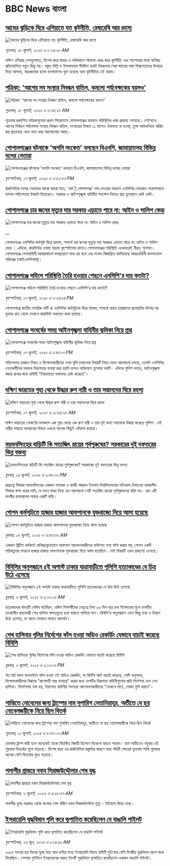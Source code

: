 # BBC News বাংলা## [আমের ঝুড়িকে ঘিরে এশিয়াতে যত কূটনীতি, রেষারেষি আর রহস্য](https://www.bbc.com/bengali/articles/c9qx2ervzj9o?at_campaign=githubrss)![আমের ঝুড়িকে ঘিরে এশিয়াতে যত কূটনীতি, রেষারেষি আর রহস্য](https://ichef.bbci.co.uk/ace/ws/240/cpsprodpb/66b7/live/1cd788d0-626d-11f0-b1b9-2b94c1f6d9f3.jpg)_শুক্রবার, ১৮ জুলাই, ২০২৫ এ ১:২৬:২৮ AM_দক্ষিণ এশিয়ার দেশগুলোতে, বিশেষ করে ভারত ও পাকিস্তানে আমকে কেন্দ্র করে কূটনীতি এবং পরস্পরের মধ্যে বাণিজ্য প্রতিযোগিতা নতুন কিছু নয়। বস্তুত দিল্লি ও ইসলামাবাদ দীর্ঘদিন ধরেই নিজেদের সেরা জাতের আম বিশ্বনেতাদের উপহার দিয়ে আসছে, বছরকয়েক হলো বাংলাদেশও যুক্ত হয়েছে আম কূটনীতির এই ধারায়।## [পত্রিকা: 'আগের সব সংস্থার নিবন্ধন বাতিল, কমলো পর্যবেক্ষকের বয়সও'](https://www.bbc.com/bengali/articles/cp82x2d379eo?at_campaign=githubrss)![পত্রিকা: 'আগের সব সংস্থার নিবন্ধন বাতিল, কমলো পর্যবেক্ষকের বয়সও'](https://ichef.bbci.co.uk/ace/ws/240/cpsprodpb/caaf/live/17f39b10-6380-11f0-92bf-d73cc30ced2c.jpg)_শুক্রবার, ১৮ জুলাই, ২০২৫ এ ২:৩৫:২৮ AM_শুক্রবার প্রকাশিত পত্রিকাগুলোর প্রধান শিরোনামে গোপালগঞ্জের থমথমে পরিস্থিতির খবর প্রাধান্য পেয়েছে। সেইসাথে আগের নির্বাচন পর্যবেক্ষক সংস্থার নিবন্ধন বাতিল, সংস্কারের বিষয়ে ১১ মাসেও ঐকমত্য না হওয়া, তুলা আমদানিতে অগ্রিম কর প্রত্যাহার এমন নানা খবর আলোচনায় আছে।## [গোপালগঞ্জের ঘটনাকে 'অশনি সংকেত' বলছেন বিএনপি, জামায়াতসহ বিভিন্ন দলের নেতারা](https://www.bbc.com/bengali/articles/c0q8vdl1l1jo?at_campaign=githubrss)![গোপালগঞ্জের ঘটনাকে 'অশনি সংকেত' বলছেন বিএনপি, জামায়াতসহ বিভিন্ন দলের নেতারা](https://ichef.bbci.co.uk/ace/ws/240/cpsprodpb/d5e6/live/5f342660-631d-11f0-b1b9-2b94c1f6d9f3.jpg)_বৃহস্পতিবার, ১৭ জুলাই, ২০২৫ এ ৩:৫২:৫৩ PM_রাজনৈতিক দলের নেতাদের কারো কারো মতে, 'মার্চ টু গোপালগঞ্জ' নাম দেওয়ার মাধ্যমে এনসিপির নেতারাও পরোক্ষভাবে হামলা-সহিংসতায় উস্কানি দিয়েছেন। সরকার ও আইনশৃঙ্খলা বাহিনীর পদক্ষেপ নিয়েও প্রশ্ন তুলেছেন কেউ কেউ।## [গোপালগঞ্জে চার জনের মৃত্যুর দায় সরকার এড়াতে পারে না: আইন ও সালিশ কেন্দ্র](https://www.bbc.co.uk/bengali/live/c8rp26ykrr1t?at_campaign=githubrss)![গোপালগঞ্জে চার জনের মৃত্যুর দায় সরকার এড়াতে পারে না: আইন ও সালিশ কেন্দ্র](https://ichef.bbci.co.uk/ace/standard/240/cpsprodpb/4d6d/live/b6036f20-632a-11f0-af20-030418be2ca5.jpg)__গোপালগঞ্জে এনসিপির কর্মসূচি ঘিরে হামলা, সংঘর্ষে  চার জনের মৃত্যুর দায় সরকার এড়াতে পারে না: আইন ও সালিশ কেন্দ্র । এদিকে, কারফিউর মেয়াদ বাড়ায় বৃহস্পতিবার রাতেও গোপালগঞ্জের পরিস্থিতি একেবারেই নীরব, সুনসান।  গোপালগঞ্জে সেনাবাহিনী আত্মরক্ষার্থে বলপ্রয়োগে বাধ্য হয় বলে এক সংবাদ বিজ্ঞপ্তিতে জানিয়েছে আন্তঃবাহিনী জনসংযোগ পরিদপ্তর (আইএসপিআর)।## [গোপালগঞ্জে সহিংস পরিস্থিতি তৈরি হওয়ার পেছনে এনসিপি'র দায় কতটা?](https://www.bbc.com/bengali/articles/cp3k6gr7kneo?at_campaign=githubrss)![গোপালগঞ্জে সহিংস পরিস্থিতি তৈরি হওয়ার পেছনে এনসিপি'র দায় কতটা?](https://ichef.bbci.co.uk/ace/ws/240/cpsprodpb/7c89/live/e378b160-62f6-11f0-b903-f515e3045d80.jpg)_বৃহস্পতিবার, ১৭ জুলাই, ২০২৫ এ ৩:২৪:৫৪ PM_গোপালগঞ্জে জাতীয় নাগরিক পার্টি বা এনসিপির কর্মসূচিকে ঘিরে হামলা, সংঘর্ষে অন্তত চারজনের  প্রাণহানির ঘটনার পর বুধবার রাত থেকে সেখানে কারফিউ অব্যাহত রাখা হয়েছে।## [গোপালগঞ্জে সংঘর্ষের সময় আইনশৃঙ্খলা বাহিনীর ভূমিকা নিয়ে প্রশ্ন](https://www.bbc.com/bengali/articles/ce9x7zd0ml5o?at_campaign=githubrss)![গোপালগঞ্জে সংঘর্ষের সময় আইনশৃঙ্খলা বাহিনীর ভূমিকা নিয়ে প্রশ্ন](https://ichef.bbci.co.uk/ace/ws/240/cpsprodpb/7158/live/4aeb53f0-6308-11f0-b1b9-2b94c1f6d9f3.jpg)_বৃহস্পতিবার, ১৭ জুলাই, ২০২৫ এ ১:৪৫:০৭ PM_সহিংসতায় চারজন নিহত ও বিক্ষোভকারীদের ওপর গুলি চালানোর বিষয়টি নিয়ে যেমন আলোচনা চলছে, তেমনি এনসিপির নেতাকর্মীদের যথাযথ নিরাপত্তার ব্যবস্থা করা হয়নি বলেও অভিযোগ তুলেছে দলটি। এদিকে পুলিশ বলছে, আইনশৃঙ্খলা বজায় রাখার জন্য বাহিনী “নিয়মমতো যথাসাধ্য চেষ্টা করেছে”।## [দক্ষিণ ভারতের গুহা থেকে উদ্ধার রুশ নারী ও তার সন্তানদের ঘিরে রহস্য](https://www.bbc.com/bengali/articles/c89e2495n57o?at_campaign=githubrss)![দক্ষিণ ভারতের গুহা থেকে উদ্ধার রুশ নারী ও তার সন্তানদের ঘিরে রহস্য](https://ichef.bbci.co.uk/ace/ws/240/cpsprodpb/ff40/live/01a2a560-62e3-11f0-b903-f515e3045d80.jpg)_বৃহস্পতিবার, ১৭ জুলাই, ২০২৫ এ ১১:৫৫:২৮ AM_দক্ষিণ ভারতের গোকর্ণের বনাঞ্চলে এক গুহা থেকে এক রুশ নারী ও তার দুই কন্যা সন্তানকে উদ্ধার করেছে পুলিশ। ওই নারীর ভারতে অবস্থানের বিষয়ে এখনো অনেক কিছুই ধোঁয়াশা রয়েছে।## [ময়মনসিংহের বাড়িটি কি সত্যজিৎ রায়ের পূর্বপুরুষের? সরকারের দুই দফতরের ভিন্ন বক্তব্য](https://www.bbc.com/bengali/articles/cg4rwxwnwp9o?at_campaign=githubrss)![ময়মনসিংহের বাড়িটি কি সত্যজিৎ রায়ের পূর্বপুরুষের? সরকারের দুই দফতরের ভিন্ন বক্তব্য](https://ichef.bbci.co.uk/ace/ws/240/cpsprodpb/0b75/live/6233ec30-6249-11f0-abab-8562a9f802b4.jpg)_বুধবার, ১৬ জুলাই, ২০২৫ এ ২:৪৮:৩১ PM_প্রত্নতত্ত্ব বিষয়ক ময়মনসিংহের একজন গবেষক ও কাজী নজরুল ইসলাম বিশ্ববিদ্যালয়ের নাট্যকলা বিভাগের খণ্ডকালীন শিক্ষক স্বপন ধরের দাবি, যে ভবন ভাঙা নিয়ে এত আলোচনা সেটি সত্যজিৎ রায়ের পূর্বপুরুষদের বাড়ি নয়। বরং এটি দানবীর রনদাপ্রসাদ সাহার একটি বাড়ি।## [গোপন কর্মসূচিতে হাজার হাজার আফগানকে যুক্তরাজ্যে নিয়ে আসা হয়েছে](https://www.bbc.com/bengali/articles/c0rvy5nyvp2o?at_campaign=githubrss)![গোপন কর্মসূচিতে হাজার হাজার আফগানকে যুক্তরাজ্যে নিয়ে আসা হয়েছে](https://ichef.bbci.co.uk/ace/ws/240/cpsprodpb/0353/live/cceac310-61f3-11f0-960d-e9f1088a89fe.jpg)_বুধবার, ১৬ জুলাই, ২০২৫ এ ৩:৪৩:৩২ AM_একজন ব্রিটিশ কর্মকর্তা অনিচ্ছাকৃতভাবে আফগান আবেদনকারীদের ব্যক্তিগত তথ্য ফাঁস করার পর, গোপন একটি পরিকল্পনার মাধ্যমে হাজার হাজার আফগানকে যুক্তরাজ্যে নিয়ে আসা হয়েছিল। সেই বিষয়টি এখন প্রকাশ্যে এসেছে।## [বিবিসির অনুসন্ধানে ৫ই অগাস্ট ঢাকার যাত্রাবাড়ীতে পুলিশি হত্যাকাণ্ডের যে চিত্র উঠে এসেছে](https://www.bbc.com/bengali/articles/ce9x120d74yo?at_campaign=githubrss)![বিবিসির অনুসন্ধানে ৫ই অগাস্ট ঢাকার যাত্রাবাড়ীতে পুলিশি হত্যাকাণ্ডের যে চিত্র উঠে এসেছে](https://ichef.bbci.co.uk/ace/ws/240/cpsprodpb/f4e7/live/69ad1a10-5c70-11f0-960d-e9f1088a89fe.png)_বুধবার, ৯ জুলাই, ২০২৫ এ ২:০০:২৫ AM_হত্যাকাণ্ডের ঘটনাটি সেদিন ঘটেছিল, যেদিন শিক্ষার্থীদের নেতৃত্বে টানা ৩৬ দিন ধরে চলা বিক্ষোভের মুখে দেশটির তৎকালীন প্রধানমন্ত্রী শেখ হাসিনা ক্ষমতাচ্যুত হয়ে ভারতে পালিয়ে যান। বিবিসি'র অনুসন্ধানে এমন কিছু তথ্য ও বিবরণ উঠে এসেছে, যা আগে সেভাবে সামনে আসেনি।## [শেখ হাসিনার গুলির নির্দেশের ফাঁস হওয়া অডিও রেকর্ডিং যেভাবে যাচাই করেছে বিবিসি](https://www.bbc.com/bengali/articles/c75rx4w55xyo?at_campaign=githubrss)![শেখ হাসিনার গুলির নির্দেশের ফাঁস হওয়া অডিও রেকর্ডিং যেভাবে যাচাই করেছে বিবিসি](https://ichef.bbci.co.uk/ace/ws/240/cpsprodpb/56e5/live/14cd90c0-5cce-11f0-a40e-a1af2950b220.jpg)_বুধবার, ৯ জুলাই, ২০২৫ এ ২:১০:০৩ PM_গত মার্চ মাসে অনলাইনে ফাঁস হওয়া ওই অডিও রেকর্ডিং, যা বিবিসি আই যাচাই করেছে, সেটি অনুসারে, বিক্ষোভকারীদের বিরুদ্ধে "প্রাণঘাতী অস্ত্র ব্যবহার" করার জন্য দেশটির নিরাপত্তা বাহিনীগুলোর প্রতি নির্দেশনা দেন শেখ হাসিনা। নির্দেশনায় বলা হয়, নিরাপত্তা বাহিনীর সদস্যরা আন্দোলনকারীদের "যেখানে পাবে, সোজা গুলি করবে"।## [শান্তিতে নোবেলের জন্য ট্রাম্পের নাম সুপারিশ নেতানিয়াহুর, অতীতে যে ছয় নোবেলজয়ীকে নিয়ে ছিল বিতর্ক](https://www.bbc.com/bengali/articles/c3d1mgdr75eo?at_campaign=githubrss)![শান্তিতে নোবেলের জন্য ট্রাম্পের নাম সুপারিশ নেতানিয়াহুর, অতীতে যে ছয় নোবেলজয়ীকে নিয়ে ছিল বিতর্ক](https://ichef.bbci.co.uk/ace/ws/240/cpsprodpb/187a/live/08eb85f0-5d82-11f0-a40e-a1af2950b220.jpg)_শুক্রবার, ১১ জুলাই, ২০২৫ এ ৮:৫৮:০৩ AM_ডোনাল্ড ট্রাম্প জয়ী হলে অনেকেই তাকে বিতর্কিত বিজয়ী হিসেবে বিবেচনা করতে পারেন। তবে অতীতেও বহুবার এই পুরস্কার বিতর্কের মুখে পড়েছে। বিশেষ করে এর রাজনৈতিক প্রকৃতির কারণে অন্য পাঁচটি ক্ষেত্রের তুলনায় শান্তি পুরস্কার অনেক বেশি বিতর্কের মুখে পড়েছে।## [পলাশীর প্রান্তরে  নবাব সিরাজউদ্দৌলার শেষ যুদ্ধ](https://www.bbc.com/bengali/articles/c24vzv0mpypo?at_campaign=githubrss)![পলাশীর প্রান্তরে  নবাব সিরাজউদ্দৌলার শেষ যুদ্ধ](https://ichef.bbci.co.uk/ace/ws/240/cpsprodpb/fbee/live/deeb8c10-5759-11f0-960d-e9f1088a89fe.jpg)_বৃহস্পতিবার, ৩ জুলাই, ২০২৫ এ ৬:৫৮:৫৭ AM_পলাশীর যুদ্ধে পরাজয় থেকে বাংলার শেষ স্বাধীন নবাব সিরাজউদ্দৌলা মৃত্যু - ইতিহাস ফিরে দেখা।## [ইসরায়েলি যুদ্ধবিমান গুলি করে ভূপাতিত করেছিলেন যে বাঙালি পাইলট](https://www.bbc.com/bengali/articles/cx2vgyzvjzlo?at_campaign=githubrss)![ইসরায়েলি যুদ্ধবিমান গুলি করে ভূপাতিত করেছিলেন যে বাঙালি পাইলট](https://ichef.bbci.co.uk/ace/ws/240/cpsprodpb/8474/live/82f77130-51aa-11f0-8485-7bd50fa63665.jpg)_বৃহস্পতিবার, ২৬ জুন, ২০২৫ এ ১:১৯:৫০ AM_১৯৬৭ সালের ছয় দিনের যুদ্ধে মাত্র আধ ঘণ্টার মধ্যে ইসরায়েলি বিমান বাহিনী দুইশোর বেশি মিশরীয় যুদ্ধবিমান ধ্বংস করে দিয়েছিল। সেসময় দুইদিনে ইসরায়েলের অন্তত তিনটি যুদ্ধবিমান ভূপাতিত করেছিলেন একজন বাঙালি পাইলট।